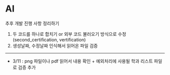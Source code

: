 # AI

추후 개발 진행 사항 정리하기<br>

1. 두 코드를 하나로 합치기 or 외부 코드 불러오기 방식으로 수정<br>
   (second_certification, vertification)
2. 생성날짜, 수정날짜 인식해서 읽어온 파일 검증

---

- 3/11 : png 파일이나 pdf 읽어서 내용 확인 + 예외처리에 사용될 학과 리스트 파일로 검증 추가
